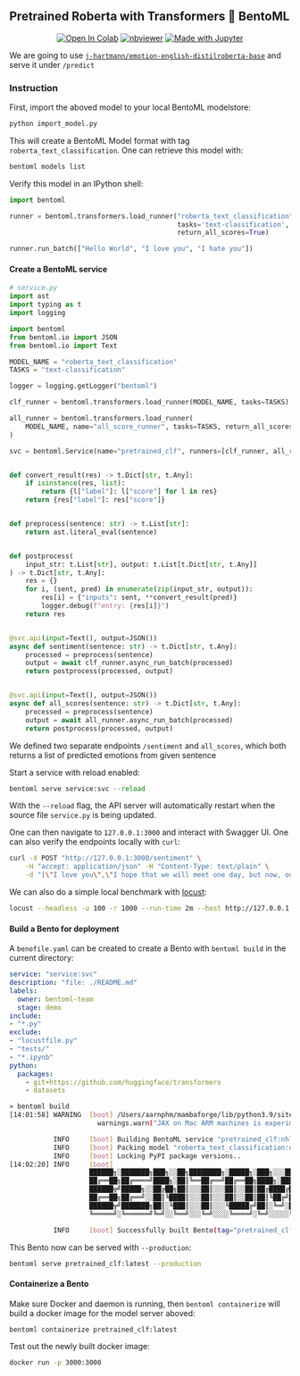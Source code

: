 ## Pretrained Roberta with Transformers :handshake: BentoML

<div align='center'>
    <p align='center'>
        <a href="https://colab.research.google.com/github/bentoml/gallery/blob/main/transformers/roberta_text_classification/transfer_learning/fine_tune_roberta.sync.ipynb"><img src="https://colab.research.google.com/assets/colab-badge.svg" alt="Open In Colab"/></a>
        <a href="https://nbviewer.org/github/bentoml/gallery/blob/main/transformers/roberta_text_classification/transfer_learning/fine_tune_roberta.sync.ipynb"><img src="https://raw.githubusercontent.com/jupyter/design/master/logos/Badges/nbviewer_badge.svg" alt="nbviewer"/></a>
        <a href="https://github.com/bentoml/gallery/tree/main/transformers/roberta_text_classification/transfer_learning/fine_tune_roberta.sync.ipynb"><img src="https://img.shields.io/badge/Made%20with-Jupyter-orange?logo=Jupyter" alt="Made with Jupyter"/></a>
    </p>
</div>

We are going to use [`j-hartmann/emotion-english-distilroberta-base`](https://huggingface.co/j-hartmann/emotion-english-distilroberta-base) and serve it under `/predict`


### Instruction

First, import the aboved model to your local BentoML modelstore:
```python
python import_model.py
```

This will create a BentoML Model format with tag `roberta_text_classification`.
One can retrieve this model with:
```bash
bentoml models list
```

Verify this model in an IPython shell:
```python
import bentoml

runner = bentoml.transformers.load_runner("roberta_text_classification",
                                          tasks='text-classification',
                                          return_all_scores=True)

runner.run_batch(["Hello World", "I love you", "I hate you"])
```

#### Create a BentoML service

```python
# service.py
import ast
import typing as t
import logging

import bentoml
from bentoml.io import JSON
from bentoml.io import Text

MODEL_NAME = "roberta_text_classification"
TASKS = "text-classification"

logger = logging.getLogger("bentoml")

clf_runner = bentoml.transformers.load_runner(MODEL_NAME, tasks=TASKS)

all_runner = bentoml.transformers.load_runner(
    MODEL_NAME, name="all_score_runner", tasks=TASKS, return_all_scores=True
)

svc = bentoml.Service(name="pretrained_clf", runners=[clf_runner, all_runner])


def convert_result(res) -> t.Dict[str, t.Any]:
    if isinstance(res, list):
        return {l["label"]: l["score"] for l in res}
    return {res["label"]: res["score"]}


def preprocess(sentence: str) -> t.List[str]:
    return ast.literal_eval(sentence)


def postprocess(
    input_str: t.List[str], output: t.List[t.Dict[str, t.Any]]
) -> t.Dict[str, t.Any]:
    res = {}
    for i, (sent, pred) in enumerate(zip(input_str, output)):
        res[i] = {"inputs": sent, **convert_result(pred)}
        logger.debug(f"entry: {res[i]}")
    return res


@svc.api(input=Text(), output=JSON())
async def sentiment(sentence: str) -> t.Dict[str, t.Any]:
    processed = preprocess(sentence)
    output = await clf_runner.async_run_batch(processed)
    return postprocess(processed, output)


@svc.api(input=Text(), output=JSON())
async def all_scores(sentence: str) -> t.Dict[str, t.Any]:
    processed = preprocess(sentence)
    output = await all_runner.async_run_batch(processed)
    return postprocess(processed, output)
```

We defined two separate endpoints `/sentiment` and `all_scores`, which both
returns a list of predicted emotions from given sentence

Start a service with reload enabled:
```python
bentoml serve service:svc --reload
```
With the `--reload` flag, the API server will automatically restart when the source file `service.py` is being updated.

One can then navigate to `127.0.0.1:3000` and interact with Swagger UI.
One can also verify the endpoints locally with `curl`:
```bash
curl -X POST "http://127.0.0.1:3000/sentiment" \
    -H "accept: application/json" -H "Content-Type: text/plain" \
    -d "[\"I love you\",\"I hope that we will meet one day, but now, our path diverges\"]"
```

We can also do a simple local benchmark with [locust](https://locust.io/):
```bash
locust --headless -u 100 -r 1000 --run-time 2m --host http://127.0.0.1:3000
```

#### Build a Bento for deployment

A `benofile.yaml` can be created to create a Bento with `bentoml build` in the current directory:
```yaml
service: "service:svc"
description: "file: ./README.md"
labels:
  owner: bentoml-team
  stage: demo
include:
- "*.py"
exclude:
- "locustfile.py"
- "tests/"
- "*.ipynb"
python:
  packages:
    - git+https://github.com/huggingface/transformers
    - datasets
```

```bash
» bentoml build
[14:01:58] WARNING  [boot] /Users/aarnphm/mambaforge/lib/python3.9/site-packages/jax/_src/lib/__init__.py:32: UserWarning: JAX on Mac ARM machines is experimental and minimally tested. Please see https://github.com/google/jax/issues/5501 in the event of problems.
                      warnings.warn("JAX on Mac ARM machines is experimental and minimally tested. "

           INFO     [boot] Building BentoML service "pretrained_clf:nhlf7surw2jwlgxi" from build context "/Users/aarnphm/Documents/cs/github/gallery/transformers/pretrained"
           INFO     [boot] Packing model "roberta_text_classification:nzy7ckerl27wrgxi" from "/Users/aarnphm/bentoml/models/roberta_text_classification/nzy7ckerl27wrgxi"
           INFO     [boot] Locking PyPI package versions..
[14:02:20] INFO     [boot]
                    ██████╗░███████╗███╗░░██╗████████╗░█████╗░███╗░░░███╗██╗░░░░░
                    ██╔══██╗██╔════╝████╗░██║╚══██╔══╝██╔══██╗████╗░████║██║░░░░░
                    ██████╦╝█████╗░░██╔██╗██║░░░██║░░░██║░░██║██╔████╔██║██║░░░░░
                    ██╔══██╗██╔══╝░░██║╚████║░░░██║░░░██║░░██║██║╚██╔╝██║██║░░░░░
                    ██████╦╝███████╗██║░╚███║░░░██║░░░╚█████╔╝██║░╚═╝░██║███████╗
                    ╚═════╝░╚══════╝╚═╝░░╚══╝░░░╚═╝░░░░╚════╝░╚═╝░░░░░╚═╝╚══════╝

           INFO     [boot] Successfully built Bento(tag="pretrained_clf:nhlf7surw2jwlgxi") at "/Users/aarnphm/bentoml/bentos/pretrained_clf/nhlf7surw2jwlgxi/"
```

This Bento now can be served with `--production`:
```bash
bentoml serve pretrained_clf:latest --production
```

#### Containerize a Bento

Make sure Docker and daemon is running, then `bentoml containerize` will build
a docker image for the model server aboved:
```bash
bentoml containerize pretrained_clf:latest
```

Test out the newly built docker image:
```bash
docker run -p 3000:3000 
```
